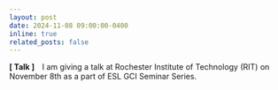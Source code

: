 ```yaml
---
layout: post
date: 2024-11-08 09:00:00-0400
inline: true
related_posts: false
---
```


**[ Talk ]** I am giving a talk at Rochester Institute of Technology (RIT) on November 8th as a part of ESL GCI Seminar Series.